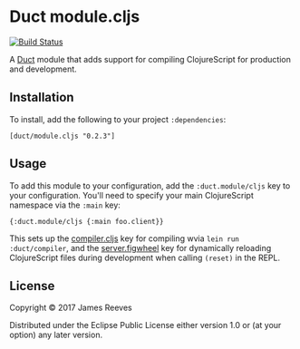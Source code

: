# Duct module.cljs

[![Build Status](https://travis-ci.org/duct-framework/module.cljs.svg?branch=master)](https://travis-ci.org/duct-framework/module.cljs)

A [Duct][] module that adds support for compiling ClojureScript for
production and development.

[duct]: https://github.com/duct-framework/duct

## Installation

To install, add the following to your project `:dependencies`:

    [duct/module.cljs "0.2.3"]

## Usage

To add this module to your configuration, add the `:duct.module/cljs`
key to your configuration. You'll need to specify your main
ClojureScript namespace via the `:main` key:

```edn
{:duct.module/cljs {:main foo.client}}
```

This sets up the [compiler.cljs][] key for compiling wvia `lein run
:duct/compiler`, and the [server.figwheel][] key for dynamically
reloading ClojureScript files during development when calling
`(reset)` in the REPL.

[compiler.cljs]:   https://github.com/duct-framework/compiler.cljs
[server.figwheel]: https://github.com/duct-framework/server.figwheel

## License

Copyright © 2017 James Reeves

Distributed under the Eclipse Public License either version 1.0 or (at
your option) any later version.
